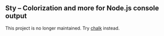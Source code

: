 ## Sty – Colorization and more for Node.js console output

This project is no longer maintained. Try [chalk](https://github.com/chalk/chalk) instead.
